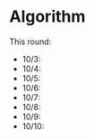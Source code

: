 # Algorithm

This round: 
- 10/3: 
- 10/4: 
- 10/5: 
- 10/6: 
- 10/7: 
- 10/8: 
- 10/9: 
- 10/10: 



